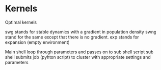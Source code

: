 # Kernels
Optimal kernels

swg stands for stable dynamics with a gradient in population density
swng stand for the same except that there is no gradient.
exp stands for expansion (empty environment)

Main shell loop through parameters and passes on to sub shell script
sub shell submits job (pyhton script) to cluster with appropriate settings and parameters
